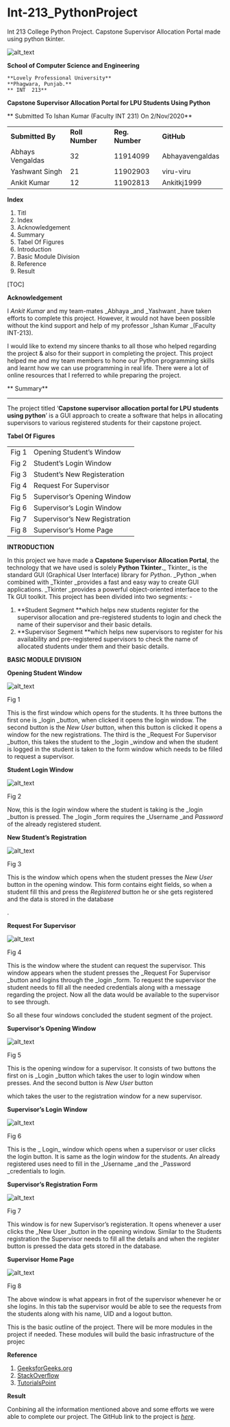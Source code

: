# Int-213_PythonProject
Int 213 College Python Project. Capstone Supervisor Allocation Portal made using python tkinter. 



![alt_text](https://cdn.freelogovectors.net/wp-content/uploads/2019/02/lpu-logo-lovely_professional_university.png "image_tooltip")


**School of Computer Science and Engineering**


    **Lovely Professional University**
    **Phagwara, Punjab.**
    ** INT  213**

**Capstone Supervisor Allocation Portal for LPU Students Using Python**

**  Submitted To Ishan Kumar (Faculty INT 231) On 2/Nov/2020**


<table>
  <tr>
   <td><strong>Submitted By</strong>
   </td>
   <td><strong>Roll Number</strong>
   </td>
   <td><strong>Reg. Number</strong>
   </td>
   <td><strong>GitHub</strong>
   </td>
  </tr>
  <tr>
   <td>Abhays Vengaldas
   </td>
   <td>32
   </td>
   <td>11914099
   </td>
   <td>Abhayavengaldas
   </td>
  </tr>
  <tr>
   <td>Yashwant Singh
   </td>
   <td>21
   </td>
   <td>11902903
   </td>
   <td>viru-viru
   </td>
  </tr>
  <tr>
   <td>Ankit Kumar
   </td>
   <td>12
   </td>
   <td>       11902813
   </td>
   <td>Ankitkj1999
   </td>
  </tr>
</table>


**Index**



1.  Titl
2.  Index
3.  Acknowledgement
4. Summary
5. Tabel Of Figures
6.  Introduction
7.  Basic Module Division
8.  Reference
9.  Result

[TOC]



**Acknowledgement**

I _Ankit Kumar_ and my team-mates _Abhaya _and _Yashwant _have taken efforts to complete this project. However, it would not have been possible without the kind support and help of my professor _Ishan Kumar _(Faculty INT-213).

 I would like to extend my sincere thanks to all those who helped regarding the project & also for their support in completing the project. This project helped me and my team members to hone our Python programming skills and learnt how we can use programming in real life. There were a lot of online resources that I referred to while preparing the project.

**        Summary**

**    **

The project titled ‘**Capstone supervisor allocation portal for LPU students using python**’ is a GUI approach to create a software that helps in allocating supervisors to various registered students for their capstone project. 

**Tabel Of Figures**


<table>
  <tr>
   <td>Fig 1
   </td>
   <td>Opening Student’s Window
   </td>
  </tr>
  <tr>
   <td>Fig 2
   </td>
   <td>Student’s Login Window
   </td>
  </tr>
  <tr>
   <td>Fig 3
   </td>
   <td>Student’s New Registeration
   </td>
  </tr>
  <tr>
   <td>Fig 4
   </td>
   <td>Request For Supervisor
   </td>
  </tr>
  <tr>
   <td>Fig 5
   </td>
   <td>Supervisor’s Opening Window
   </td>
  </tr>
  <tr>
   <td>Fig 6
   </td>
   <td>Supervisor’s Login Window
   </td>
  </tr>
  <tr>
   <td>Fig 7
   </td>
   <td>Supervisor’s New Registration
   </td>
  </tr>
  <tr>
   <td>Fig 8
   </td>
   <td>Supervisor’s Home Page
   </td>
  </tr>
</table>


**INTRODUCTION**

In this project we have made a **Capstone Supervisor Allocation Portal**, the technology that we have used is solely **Python Tkinter**._ Tkinter_ is the standard GUI (Graphical User Interface) library for _Python_. _Python _when combined with _Tkinter _provides a fast and easy way to create GUI applications. _Tkinter _provides a powerful object-oriented interface to the Tk GUI toolkit. This project has been divided into two segments: - 



1. **Student Segment **which helps new students register for the supervisor allocation and pre-registered students to login and check the name of their supervisor and their basic details. 
2. **Supervisor Segment **which helps new supervisors to register for his availability and pre-registered supervisors to check the name of allocated students under them and their basic details.

**BASIC MODULE DIVISION**

**Opening Student Window**






![alt_text](https://i.ibb.co/M5DSTMj/home.jpg"image_tooltip")

  Fig 1

This is the first window which opens for the students. It hs three buttons the first one is _login _button, when clicked it opens the login window. The second button is the _New User_ button, when this button is clicked it opens a window for the new registrations. The third is the _Request For Supervisor _button, this takes the student to the _login _window and when the student is logged in the student is taken to the form window which needs to be filled to request a supervisor.

**Student Login Window**




![alt_text](https://i.ibb.co/892RbM8/login.jpg "image_tooltip")


Fig 2

Now, this is the _login_ window where the student is taking is the _login _button is pressed. The _login _form requires the _Username _and _Password_ of the already registered student. 

**New Student’s Registration**

![alt_text](https://i.ibb.co/hK6qshf/regform.jpg "image_tooltip")


Fig 3

This is the window which opens when the student presses the _New User_ button in the opening window. This form contains eight fields, so when a student fill this and press the _Registered_ button he or she gets registered and the data is stored in the database

.

**Request For Supervisor**


![alt_text](https://i.ibb.co/dgymfZy/jb.jpg "image_tooltip")


Fig 4

This is the window where the student can request the supervisor. This window appears when the student presses the _Request For Supervisor _button and logins through the _login _form. To request the supervisor the student needs to fill all the needed credentials along with a message regarding the project. Now all the data would be available to the supervisor to see through.

So all these four windows concluded the student segment of the project.

**Supervisor’s Opening Window**





![alt_text](https://i.ibb.co/61SFYPn/slog.jpg "image_tooltip")
 

Fig 5

This is the opening window for a supervisor. It consists of two buttons the first on is _Login _button which takes the user to login window when presses. And the second button is _New User_ button

which takes the user to the registration window for a new supervisor.

**Supervisor’s Login Window**




![alt_text](https://i.ibb.co/892RbM8/login.jpg "image_tooltip")


Fig 6

This is the _ Login_ window which opens when a supervisor or user clicks the login button. It is same as the login window for the students. An already registered uses need to fill in the _Username _and the _Password _credentials to login.

**Supervisor’s Registration Form**




![alt_text](https://i.ibb.co/hK6qshf/regform.jpg "image_tooltip")


Fig 7

This window is for new Supervisor’s registeration. It opens whenever a user clicks the _New User _button in the opening window. Similar to the Students registration the Supervisor needs to fill all the details and when the register button is pressed the data gets stored in the database.

**Supervisor Home Page**




![alt_text](https://i.ibb.co/6Xf6GJT/suphome.jpg "image_tooltip")


Fig 8

The above window is what appears in frot of the supervisor whenever he or she logins. In this tab the supervisor would be able to see the requests from the students along with his name, UID and a logout button.

This is the basic outline of the project. There will be more modules in the project if needed. These modules will build the basic infrastructure of the projec

**Reference**



1. [GeeksforGeeks.org](https://www.geeksforgeeks.org/)
2. [StackOverflow](https://stackoverflow.com/)
3. [TutorialsPoint](https://www.tutorialspoint.com/index.htm)

**Result**

Conbining all the information mentioned above and some efforts we were able to complete our project. The GitHub link to the project is _[here](https://github.com/Ankitkj1999/Int-213_PythonProject)_.
